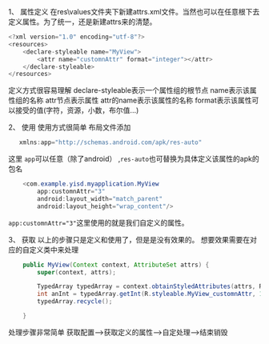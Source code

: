 1、 属性定义
	在res\values文件夹下新建attrs.xml文件。当然也可以在任意<resources>根下去定义属性。为了统一，还是新建attrs来的清楚。

```java
<?xml version="1.0" encoding="utf-8"?>
<resources>
	<declare-styleable name="MyView">
		<attr name="customnAttr" format="integer"></attr>
	</declare-styleable>
</resources>

```
定义方式很容易理解
declare-styleable表示一个属性组的根节点
name表示该属性组的名称
attr节点表示属性
attr的name表示该属性的名称
format表示该属性可以接受的值(字符，资源，小数，布尔值...)


2、 使用
使用方式很简单
布局文件添加

```java
   xmlns:app="http://schemas.android.com/apk/res-auto"
```
这里 `app`可以任意（除了android） ,`res-auto`也可替换为具体定义该属性的apk的包名


```java
    <com.example.yisd.myapplication.MyView
        app:customnAttr="3"
        android:layout_width="match_parent"
        android:layout_height="wrap_content"/>
```

`app:customnAttr="3"`这里使用的就是我们自定义的属性。

3、 获取
以上的步骤只是定义和使用了，但是是没有效果的。
想要效果需要在对应的自定义类中来处理
```java
    public MyView(Context context, AttributeSet attrs) {
        super(context, attrs);

        TypedArray typedArray = context.obtainStyledAttributes(attrs, R.styleable.MyView);
        int anInt = typedArray.getInt(R.styleable.MyView_customnAttr, 1);
        typedArray.recycle();

    }
```
处理步骤非常简单
获取配置-->获取定义的属性-->自定处理-->结束销毁